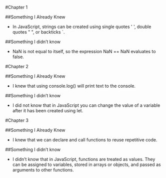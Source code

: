 #Chapter 1

##Something I Already Knew
- In JavaScript, strings can be created using single quotes ' ', double quotes " ", or backticks `.

##Something I didn’t know
- NaN is not equal to itself, so the expression NaN == NaN evaluates to false.

#Chapter 2

##Something I Already Knew
- I knew that using console.log() will print text to the console.

##Something I didn’t know
- I did not know that in JavaScript you can change the value of a variable after it has been created using let.

#Chapter 3

##Something I Already Knew
- I knew that we can declare and call functions to reuse repetitive code.

##Something I didn’t know
- I didn’t know that in JavaScript, functions are treated as values. They can be assigned to variables, stored in arrays or objects, and passed as arguments to other functions.
